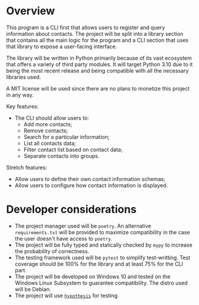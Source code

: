 # Overview

This program is a CLI first that allows users to register and query information about contacts. The project will be split into a library section that contains all the main logic for the program and a CLI section that uses that library to expose a user-facing interface.

The library will be written in Python primarily because of its vast ecosystem that offers a variety of third party modules. It will target Python 3.10 due to it being the most recent release and being compatible with all the necessary libraries used.

A MIT license will be used since there are no plans to monetize this project in any way.

Key features:

- The CLI should allow users to:
  - Add more contacts;
  - Remove contacts;
  - Search for a particular information;
  - List all contacts data;
  - Filter contact list based on contact data;
  - Separate contacts into groups.

Stretch features:

- Allow users to define their own contact information schemas;
- Allow users to configure how contact information is displayed.

# Developer considerations

- The project manager used will be `poetry`. An alternative `requirements.txt` will be provided to maximize compatibility in the case the user doesn't have access to `poetry`.
- The project will be fully typed and statically checked by `mypy` to increase the probability of correctness.
- The testing framework used will be `pytest` to simplify test-writting. Test coverage should be 100% for the library and at least 75% for the CLI part. 
- The project will be developed on Windows 10 and tested on the Windows Linux Subsystem to guarantee compatibility. The distro used will be Debian. 
- The project will use [`hypothesis`](https://hypothesis.readthedocs.io/en/latest/) for testing.
